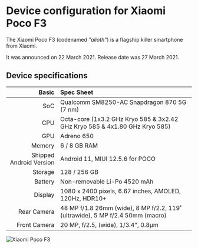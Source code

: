 Device configuration for Xiaomi Poco F3
=========================================

The Xiaomi Poco F3 (codenamed _"alioth"_) is a flagship killer smartphone from Xiaomi.

It was announced on 22 March 2021. Release date was 27 March 2021.

## Device specifications

| Basic                   | Spec Sheet                                                                     |
| ----------------------: | :----------------------------------------------------------------------------- |
| SoC                     | Qualcomm SM8250-AC Snapdragon 870 5G (7 nm)                                    |
| CPU                     | Octa-core (1x3.2 GHz Kryo 585 & 3x2.42 GHz Kryo 585 & 4x1.80 GHz Kryo 585)     |
| GPU                     | Adreno 650                                                                     |
| Memory                  | 6 / 8 GB RAM                                                                   |
| Shipped Android Version | Android 11, MIUI 12.5.6 for POCO                                               |
| Storage                 | 128 / 256 GB                                                                   |
| Battery                 | Non-removable Li-Po 4520 mAh                                                   |
| Display                 | 1080 x 2400 pixels, 6.67 inches, AMOLED, 120Hz, HDR10+                         |
| Rear Camera             | 48 MP f/1.8 26mm (wide), 8 MP f/2.2, 119˚ (ultrawide), 5 MP f/2.4 50mm (macro) |
| Front Camera            | 20 MP, f/2.5, (wide), 1/3.4", 0.8µm                                            |

![Xiaomi Poco F3](https://fdn2.gsmarena.com/vv/pics/xiaomi/xiaomi-poco-f3-1.jpg)